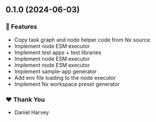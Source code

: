 ## 0.1.0 (2024-06-03)


### 🚀 Features

- Copy task graph and node helper code from Nx source
- Implement node ESM executor
- Implement test apps + test libraries
- Implement node ESM executor
- Implement node ESM executor
- Implement sample-app generator
- Add env file loading to the node executor
- Implement Nx workspace preset generator

### ❤️  Thank You

- Daniel Harvey